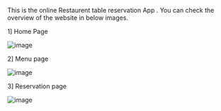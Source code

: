 This is the online Restaurent table reservation App . You can check the overview of the website in below images.

1] Home Page

![image](https://user-images.githubusercontent.com/105930703/230081230-62813372-0ef5-4d9b-bd72-59d8df052d41.png)


2] Menu page

![image](https://user-images.githubusercontent.com/105930703/230081466-a7791a8b-92cf-4853-be18-04e86519df4d.png)


3] Reservation page

![image](https://user-images.githubusercontent.com/105930703/230081805-34e1e601-b8ef-4b91-be8c-32f3abb2718c.png)



